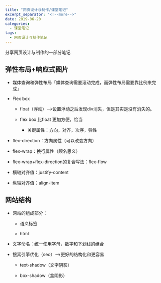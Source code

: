 ```yaml
---
title: "网页设计与制作/课堂笔记"
excerpt_separator: "<!--more-->"
date: 2019-06-20
categories:
  - 课堂笔记
tags:
  - 网页设计与制作笔记
---
```


分享网页设计与制作的一部分笔记

<!--more-->

## 弹性布局+响应式图片

* 媒体查询和弹性布局「媒体查询需要滚动完成，而弹性布局需要靠比例来完成」

* Flex box

   * float（浮动）-->设置浮动之后发现div消失，但是其实是没有消失的。

   * flex box 比float 更加方便，恰当

      * 关键属性：方向，对齐，次序，弹性

* flex-direction：方向属性（可以改变方向）

* flex-wrap：换行属性（顾名思义）

* flex-wrap+flex-direction的复合写法：flex-flow

* 横轴对齐值：justify-content

* 纵轴对齐值：align-item

## 网站结构

* 网站的组成部分：

  * 语义标签

  * html

* 文字命名：统一使用字母，数字和下划线的组合

* 搜索引擎优化（seo）-->更好的结构化和更容易

  * text-shadow（文字阴影）

  * box-shadow（盒阴影）